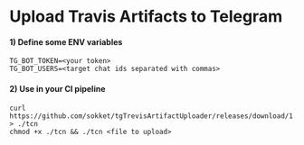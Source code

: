 # Upload Travis Artifacts to Telegram

#### 1) Define some ENV variables
```
TG_BOT_TOKEN=<your token>
TG_BOT_USERS=<target chat ids separated with commas>
```

#### 2) Use in your CI pipeline
```
curl https://github.com/sokket/tgTrevisArtifactUploader/releases/download/1.0/tcn > ./tcn
chmod +x ./tcn && ./tcn <file to upload>
```
